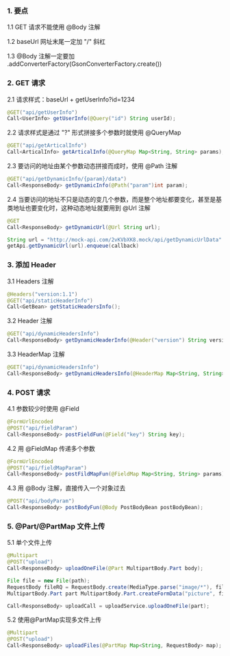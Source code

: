 ### 1. 要点

1.1 GET 请求不能使用 @Body 注解

1.2 baseUrl 网址末尾一定加 "/" 斜杠

1.3 @Body 注解一定要加 .addConverterFactory(GsonConverterFactory.create())

### 2. GET 请求

2.1 请求样式：baseUrl + getUserInfo?id=1234

```java
@GET("api/getUserInfo")
Call<UserInfo> getUserInfo(@Query("id") String userId);
```

2.2 请求样式是通过 "?" 形式拼接多个参数时就使用 @QueryMap

```java
@GET("api/getArticalInfo")
Call<ArticalInfo> getArticalInfo(@QueryMap Map<String, String> params);
```

2.3 要访问的地址由某个参数动态拼接而成时，使用 @Path 注解

```java
@GET("api/getDynamicInfo/{param}/data")
Call<ResponseBody> getDynamicInfo(@Path("param")int param);
```

2.4 当要访问的地址不只是动态的变几个参数，而是整个地址都要变化，甚至是基类地址也要变化时，这种动态地址就要用到 @Url 注解

```java
@GET
Call<ResponseBody> getDynamicUrl(@Url String url);

String url = "http://mock-api.com/2vKVbXK8.mock/api/getDynamicUrlData"
getApi.getDynamicUrl(url).enqueue(callback)
```

### 3. 添加 Header 

3.1 Headers 注解

```java
@Headers("version:1.1")
@GET("api/staticHeaderInfo")
Call<GetBean> getStaticHeadersInfo();
```

3.2 Header 注解

```java
@GET("api/dynamicHeadersInfo")
Call<ResponseBody> getDynamicHeaderInfo(@Header("version") String version);
```

3.3 HeaderMap 注解

```java
@GET("api/dynamicHeadersInfo")
Call<ResponseBody> getDynamicHeadersInfo(@HeaderMap Map<String, String> headers);
```

### 4. POST 请求

4.1 参数较少时使用 @Field

```java
@FormUrlEncoded
@POST("api/fieldParam")
Call<ResponseBody> postFieldFun(@Field("key") String key);
```

4.2 用 @FieldMap 传递多个参数

```java
@FormUrlEncoded
@POST("api/fieldMapParam")
Call<ResponseBody> postFildMapFun(@FieldMap Map<String, String> params);
```

4.3 用 @Body 注解，直接传入一个对象过去

```java
@POST("api/bodyParam")
Call<ResponseBody> postBodyFun(@Body PostBodyBean postBodyBean);
```
### 5. @Part/@PartMap 文件上传

5.1 单个文件上传

```java
@Multipart
@POST("upload")
Call<ResponseBody> uploadOneFile(@Part MultipartBody.Part body);

File file = new File(path);
RequestBody fileRQ = RequestBody.create(MediaType.parse("image/*"), file);
MultipartBody.Part part MultipartBody.Part.createFormData("picture", file.getName(), fileRQ);

Call<ResponseBody> uploadCall = uploadService.uploadOneFile(part);
```

5.2 使用@PartMap实现多文件上传

```java
@Multipart
@POST("upload")
Call<ResponseBody> uploadFiles(@PartMap Map<String, RequestBody> map);
```


